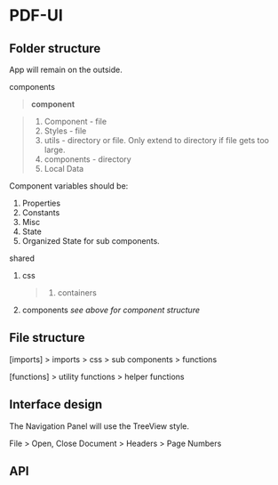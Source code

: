# PDF-UI

## Folder structure

App will remain on the outside.

components

> **component**

> 1.  Component - file
> 2.  Styles - file
> 3.  utils - directory or file. Only extend to directory if file gets too large.
> 4.  components - directory
> 5.  Local Data

Component variables should be:

1.  Properties
2.  Constants
3.  Misc
4.  State
5.  Organized State for sub components.

shared

1. css

   > 1. containers

2. components _see above for component structure_

## File structure

[imports] > imports > css > sub components > functions

[functions] > utility functions > helper functions

## Interface design

The Navigation Panel will use the TreeView style.

File > Open, Close
Document > Headers > Page Numbers

## API

